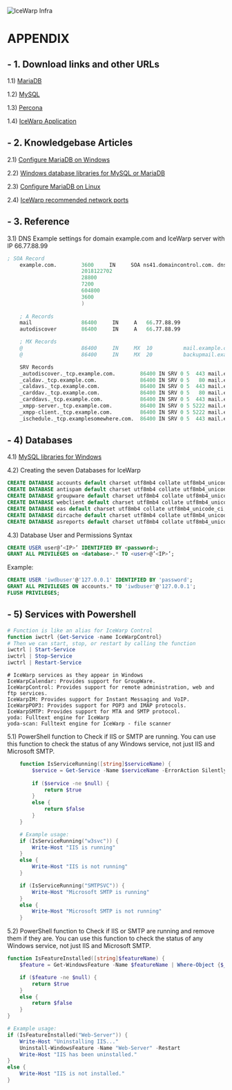 ![IceWarp Infra](https://blog.icewarp.com/wp-content/uploads/2022/08/IW-Logo-Wide-4x.png)

# APPENDIX
## - 1. Download links and other URLs
1.1) [MariaDB](https://mariadb.org/download)

1.2) [MySQL](https://www.mysql.com/downloads/)

1.3) [Percona](https://www.percona.com/downloads/)

1.4) [IceWarp Application](https://www.icewarp.com/download-premise/server/)

##  - 2. Knowledgebase Articles
 2.1)	[Configure MariaDB on Windows](https://support.icewarp.com/hc/en-us/articles/360016806578-Windows-MySQL-MariaDB-setup-for-IceWarp)

 2.2)	[Windows database libraries for MySQL or MariaDB](https://support.icewarp.com/hc/en-us/article_attachments/360018704398/libraries_mysql_6.1.zip)

 2.3)	[Configure MariaDB on Linux](https://support.icewarp.com/hc/en-us/articles/360018895417-Linux-MySQL-MariaDB-setup-for-IceWarp)

 2.4) [IceWarp recommended network ports](https://support.icewarp.com/hc/en-us/articles/6808711405585-IceWarp-recommended-network-ports)

## - 3. Reference 
3.1) DNS Example settings for domain example.com and IceWarp server with IP 66.77.88.99 
```s
; SOA Record
	example.com.        3600     IN     SOA ns41.domaincontrol.com. dns.net. (
	                    2018122702
	                    28800
	                    7200
	                    604800
	                    3600
	                    )
	                    
	; A Records
	mail                86400     IN     A   66.77.88.99
	autodiscover        86400     IN     A   66.77.88.99

	; MX Records
	@                   86400     IN     MX  10          mail.example.com.
	@                   86400     IN     MX  20          backupmail.example.com.

	SRV Records
	_autodiscover._tcp.example.com.        86400 IN SRV 0 5  443 mail.example.com.
	_caldav._tcp.example.com.              86400 IN SRV 0 5   80 mail.example.com.
	_caldavs._tcp.example.com.             86400 IN SRV 0 5  443 mail.example.com.
	_carddav._tcp.example.com.             86400 IN SRV 0 5   80 mail.example.com.
	_carddavs._tcp.example.com.            86400 IN SRV 0 5  443 mail.example.com.
	_xmpp-server._tcp.example.com.         86400 IN SRV 0 5 5222 mail.example.com.
	_xmpp-client._tcp.example.com.         86400 IN SRV 0 5 5222 mail.example.com.
	_ischedule._tcp.examplesomewhere.com.  86400 IN SRV 0 5  443 mail.example.com.

```  

## - 4) Databases
 4.1)	[MySQL libraries for Windows](https://support.icewarp.com/hc/en-us/article_attachments/360018704398/libraries_mysql_6.1.zip)

 4.2)	Creating the seven Databases for IceWarp
```sql
CREATE DATABASE accounts default charset utf8mb4 collate utf8mb4_unicode_ci;
CREATE DATABASE antispam default charset utf8mb4 collate utf8mb4_unicode_ci;
CREATE DATABASE groupware default charset utf8mb4 collate utf8mb4_unicode_ci;
CREATE DATABASE webclient default charset utf8mb4 collate utf8mb4_unicode_ci;
CREATE DATABASE eas default charset utf8mb4 collate utf8mb4_unicode_ci;
CREATE DATABASE dircache default charset utf8mb4 collate utf8mb4_unicode_ci;
CREATE DATABASE asreports default charset utf8mb4 collate utf8mb4_unicode_ci;
```
4.3)	Database User and Permissions Syntax
```sql	
CREATE USER user@’<IP>’ IDENTIFIED BY <password>;
GRANT ALL PRIVILEGES on <database>.* TO <user>@’<IP>’;
```
Example:
```sql
CREATE USER 'iwdbuser'@'127.0.0.1' IDENTIFIED BY 'password';
GRANT ALL PRIVILEGES ON accounts.* TO 'iwdbuser'@'127.0.0.1';
FLUSH PRIVILEGES;
```

## - 5) Services with Powershell
```powershell
# Function is like an alias for IceWarp Control 
function iwctrl {Get-Service -name IceWarpControl}
# Then we can start, stop, or restart by calling the function 
iwctrl | Start-Service
iwctrl | Stop-Service
iwctrl | Restart-Service
```
```plaintext
# IceWarp services as they appear in Windows 
IceWarpCalendar: Provides support for GroupWare.
IceWarpControl: Provides support for remote administration, web and ftp services.
IceWarpIM: Provides support for Instant Messaging and VoIP.
IceWarpPOP3: Provides support for POP3 and IMAP protocols.
IceWarpSMTP: Provides support for MTA and SMTP protocol.
yoda: Fulltext engine for IceWarp
yoda-scan: Fulltext engine for IceWarp - file scanner
```

5.1) PowerShell function to Check if IIS or SMTP are running. You can use this function to check the status of any Windows service, not just IIS and Microsoft SMTP.
```powershell
	function IsServiceRunning([string]$serviceName) {
	    $service = Get-Service -Name $serviceName -ErrorAction SilentlyContinue
      
	    if ($service -ne $null) {
	        return $true
	    }
	    else {
	        return $false
	    }
	}

	# Example usage:
	if (IsServiceRunning("w3svc")) {
	    Write-Host "IIS is running"
	}
	else {
	    Write-Host "IIS is not running"
	}

	if (IsServiceRunning("SMTPSVC")) {
	    Write-Host "Microsoft SMTP is running"
	}
	else {
	    Write-Host "Microsoft SMTP is not running"
	}
```  
5.2)  PowerShell function to Check if IIS or SMTP are running and remove them if they are. You can use this function to check the status of any Windows service, not just IIS and Microsoft SMTP.
```Powershell
function IsFeatureInstalled([string]$featureName) {
    $feature = Get-WindowsFeature -Name $featureName | Where-Object {$_.Installed -eq $true}

    if ($feature -ne $null) {
        return $true
    }
    else {
        return $false
    }
}

# Example usage:
if (IsFeatureInstalled("Web-Server")) {
    Write-Host "Uninstalling IIS..."
    Uninstall-WindowsFeature -Name "Web-Server" -Restart
    Write-Host "IIS has been uninstalled."
}
else {
    Write-Host "IIS is not installed."
}
```
